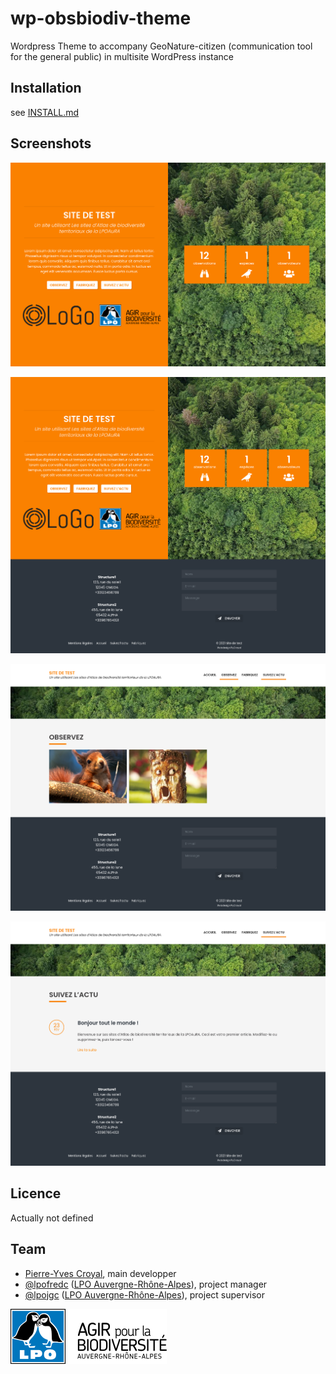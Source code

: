 # wp-obsbiodiv-theme

Wordpress Theme to accompany GeoNature-citizen (communication tool for the general public) in multisite WordPress instance

## Installation

see [INSTALL.md](INSTALL.md)

## Screenshots

![Home](img/home.png)

![Home with footer](img/home_full.png)

![Participate](img/participate.png)

![News](img/news.png)



## Licence

Actually not defined 

## Team

* [Pierre-Yves Croyal](https://www.pycroyal.fr/), main developper
* [@lpofredc](https://github.com/lpofredc/) ([LPO Auvergne-Rhône-Alpes](https://github.com/lpoaura/)), project manager
* [@lpojgc](https://github.com/lpojgc/) ([LPO Auvergne-Rhône-Alpes](https://github.com/lpoaura/)), project supervisor



![LPOAuRA](https://raw.githubusercontent.com/lpoaura/biodivsport-widget/master/images/LPO_AuRA_l250px.png)
